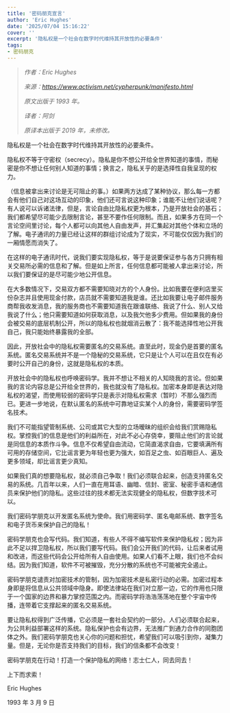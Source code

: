 ```yaml
---
title: '密码朋克宣言'
author: 'Eric Hughes'
date: '2025/07/04 15:16:22'
cover: ''
excerpt: '隐私权是一个社会在数字时代维持其开放性的必要条件'
tags:
- 密码朋克
---
```



> *作者：Eric Hughes*
>
> *来源：<https://www.activism.net/cypherpunk/manifesto.html>*
>
> *原文出版于 1993 年。*
>
> *译者：阿剑*
>
> *原译本出版于 2019 年，未修改。*



隐私权是一个社会在数字时代维持其开放性的必要条件。

隐私权不等于守密权（secrecy）。隐私是你不想公开给全世界知道的事情，而秘密是你不想让任何别人知道的事情；换言之，隐私关乎的是选择性自我呈现的权力。

（信息被拿出来讨论是无可阻止的事。）如果两方达成了某种协议，那么每一方都会有他们自己对这场互动的印象，他们还可言说这种印象；谁能不让他们说话呢？有人说可以诉诸法律，但是，言论自由比隐私权更为根本，乃是开放社会的基石；我们都希望尽可能少去限制言论，甚至不要作任何限制。而且，如果多方在同一个言论空间里讨论，每个人都可以向其他人自由发声，并汇集起对其他个体和立场的了解。电子通讯的力量已经让这样的群组讨论成为了现实，不可能仅仅因为我们的一厢情愿而消失了。

在这样的电子通讯时代，说我们要实现隐私权，等于是说要保证参与各方只拥有相关交易所必需的信息和了解。但是如上所言，任何信息都可能被人拿出来讨论，所以我们要保证的是尽可能少地公开信息。

在大多数情况下，交易双方都不需要知晓对方的个人身份。比如我要在便利店里买份杂志并且使用现金付款，店员就不需要知道我是谁。还比如我要让电子邮件服务商帮我收发消息，我的服务商也不需要知道我在跟谁联络、我说了什么、别人又给我说了什么；他只需要知道如何获取消息，以及我欠他多少费用。但如果我的身份会被交易的底层机制公开，所以的隐私权也就烟消云散了：我不能选择性地公开我自己，我只能始终暴露我的全部。

因此，开放社会中的隐私权需要匿名的交易系统。直至此时，现金仍是首要的匿名系统。匿名交易系统并不是一个隐秘的交易系统，它只是让个人可以在且仅在有必要时公开自己的身份，这就是隐私权的本质。

开放社会中的隐私权也呼唤密码学。我并不想让不相关的人知晓我的言论。但如果我的言论内容总是公开给全世界的，我也就没有了隐私权。加密本身即是表达对隐私权的渴望，而使用较弱的密码学只是表示对隐私权需求（暂时）不那么强烈而已。更进一步地说，在默认匿名的系统中可靠地证实某个人的身份，需要密码学签名技术。

我们不可能指望管制系统、公司或其它大型的立场暧昧的组织会给我们赏赐隐私权。掌控我们的信息是他们的利益所在，对此不必心存侥幸，要阻止他们的言论就是同信息的本质作斗争。信息不仅希望自由流动，它简直渴求自由，它要填满所有可用的存储空间，它比谣言更为年轻也更为强大，如百足之虫、如百眼巨人、遍及更多领域，却比谣言更少真知。

如果我们真的想要隐私权，就必须自己争取！我们必须联合起来，创造支持匿名交易的系统。几百年以来，人们一直在用耳语、幽暗、信封、密室、秘密手语和通信员来保护他们的隐私。这些过往的技术都无法实现健全的隐私权，但数字技术可以。

我们密码学朋克以开发匿名系统为使命。我们用密码学、匿名电邮系统、数字签名和电子货币来保护自己的隐私！

密码学朋克也会写代码。我们知道，有些人不得不编写软件来保护隐私权；因为非此不足以捍卫隐私权，所以我们要写代码。我们会公开我们的代码，让后来者试用和改进，而这些代码会公开给所有人自由使用。如果人们看不上眼，我们也不会纠结。因为我们知道，软件不可被摧毁，充分分散的系统也不可能被完全遏止。

密码学朋克谴责对加密技术的管制，因为加密技术是私密行动的必需。加密过程本身即是将信息从公共领域中隐身。即使法律站在我们对立那一边，它的作用也只限于一个国家的边界和暴力掌控范围之内。而密码学将浩浩荡荡地在整个宇宙中传播，连带着它支撑起来的匿名交易系统。

要让隐私权得到广泛传播，它必须是一套社会契约的一部分。人们必须联合起来，为公共利益部署这样的系统。隐私保护也会有边界，无法推广到通力合作的同胞团体之外。我们密码学朋克也关心你的问题和担忧，希望我们可以吸引到你，凝集力量。但是，无论你是否支持我们的目标，我们的信条都不会改变！

密码学朋克在行动！打造一个保护隐私的网络！志士仁人，同去同去！

上下而求索！

Eric Hughes

1993 年 3 月 9 日